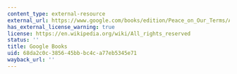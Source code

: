 ```yaml
---
content_type: external-resource
external_url: https://www.google.com/books/edition/Peace_on_Our_Terms/AlaXDwAAQBAJ?hl=en&gbpv=1
has_external_license_warning: true
license: https://en.wikipedia.org/wiki/All_rights_reserved
status: ''
title: Google Books
uid: 68da2c0c-3856-45bb-bc4c-a77eb5345e71
wayback_url: ''
---
```

